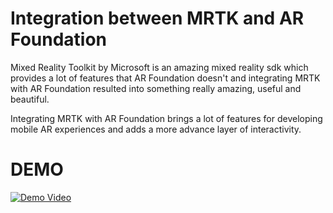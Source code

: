 # Integration between MRTK and AR Foundation
Mixed Reality Toolkit by Microsoft is an amazing mixed reality sdk which provides a lot of features that AR Foundation doesn't and integrating MRTK with AR Foundation resulted into something really amazing, useful and beautiful.

Integrating MRTK with AR Foundation brings a lot of features for developing mobile AR experiences and adds a more advance layer of interactivity.

# DEMO
[![Demo Video](https://i.ibb.co/FmrxJQ6/Thumbnail-1.png)](https://youtu.be/vFzs3k_UJP4)